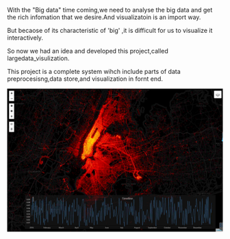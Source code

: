 With the "Big data" time coming,we need to analyse the big data and get the rich infomation that we desire.And visualizatoin is an import way.

But becaose of its characteristic of 'big' ,it is difficult for us to visualize it interactively.

So now we had an idea and developed this project,called largedata_visulization.

This project is a complete system wihch include parts of  data preprocesisng,data store,and visualization in fornt end.

![](/img/show.png)
